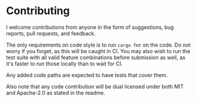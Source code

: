 # Contributing

I welcome contributions from anyone in the form of suggestions, bug reports, pull requests, and feedback.

The only requirements on code style is to run `cargo fmt` on the code. Do not worry if you forget, as this will be caught in CI.
You may also wish to run the test suite with all valid feature combinations before submission as well, as it's faster to run those locally than to wait for CI.

Any added code paths are expected to have tests that cover them.

Also note that any code contribution will be dual licensed under both MIT and Apache-2.0 as stated in the readme.
